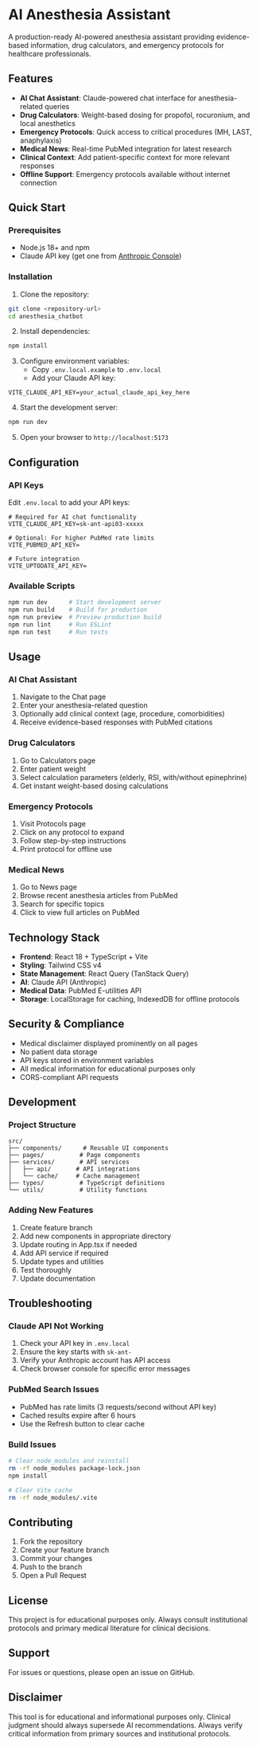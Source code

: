 # AI Anesthesia Assistant

A production-ready AI-powered anesthesia assistant providing evidence-based information, drug calculators, and emergency protocols for healthcare professionals.

## Features

- **AI Chat Assistant**: Claude-powered chat interface for anesthesia-related queries
- **Drug Calculators**: Weight-based dosing for propofol, rocuronium, and local anesthetics
- **Emergency Protocols**: Quick access to critical procedures (MH, LAST, anaphylaxis)
- **Medical News**: Real-time PubMed integration for latest research
- **Clinical Context**: Add patient-specific context for more relevant responses
- **Offline Support**: Emergency protocols available without internet connection

## Quick Start

### Prerequisites

- Node.js 18+ and npm
- Claude API key (get one from [Anthropic Console](https://console.anthropic.com/))

### Installation

1. Clone the repository:
```bash
git clone <repository-url>
cd anesthesia_chatbot
```

2. Install dependencies:
```bash
npm install
```

3. Configure environment variables:
   - Copy `.env.local.example` to `.env.local`
   - Add your Claude API key:
```env
VITE_CLAUDE_API_KEY=your_actual_claude_api_key_here
```

4. Start the development server:
```bash
npm run dev
```

5. Open your browser to `http://localhost:5173`

## Configuration

### API Keys

Edit `.env.local` to add your API keys:

```env
# Required for AI chat functionality
VITE_CLAUDE_API_KEY=sk-ant-api03-xxxxx

# Optional: For higher PubMed rate limits
VITE_PUBMED_API_KEY=

# Future integration
VITE_UPTODATE_API_KEY=
```

### Available Scripts

```bash
npm run dev      # Start development server
npm run build    # Build for production
npm run preview  # Preview production build
npm run lint     # Run ESLint
npm run test     # Run tests
```

## Usage

### AI Chat Assistant

1. Navigate to the Chat page
2. Enter your anesthesia-related question
3. Optionally add clinical context (age, procedure, comorbidities)
4. Receive evidence-based responses with PubMed citations

### Drug Calculators

1. Go to Calculators page
2. Enter patient weight
3. Select calculation parameters (elderly, RSI, with/without epinephrine)
4. Get instant weight-based dosing calculations

### Emergency Protocols

1. Visit Protocols page
2. Click on any protocol to expand
3. Follow step-by-step instructions
4. Print protocol for offline use

### Medical News

1. Go to News page
2. Browse recent anesthesia articles from PubMed
3. Search for specific topics
4. Click to view full articles on PubMed

## Technology Stack

- **Frontend**: React 18 + TypeScript + Vite
- **Styling**: Tailwind CSS v4
- **State Management**: React Query (TanStack Query)
- **AI**: Claude API (Anthropic)
- **Medical Data**: PubMed E-utilities API
- **Storage**: LocalStorage for caching, IndexedDB for offline protocols

## Security & Compliance

- Medical disclaimer displayed prominently on all pages
- No patient data storage
- API keys stored in environment variables
- All medical information for educational purposes only
- CORS-compliant API requests

## Development

### Project Structure

```
src/
├── components/      # Reusable UI components
├── pages/          # Page components
├── services/       # API services
│   ├── api/       # API integrations
│   └── cache/     # Cache management
├── types/          # TypeScript definitions
└── utils/          # Utility functions
```

### Adding New Features

1. Create feature branch
2. Add new components in appropriate directory
3. Update routing in App.tsx if needed
4. Add API service if required
5. Update types and utilities
6. Test thoroughly
7. Update documentation

## Troubleshooting

### Claude API Not Working

1. Check your API key in `.env.local`
2. Ensure the key starts with `sk-ant-`
3. Verify your Anthropic account has API access
4. Check browser console for specific error messages

### PubMed Search Issues

- PubMed has rate limits (3 requests/second without API key)
- Cached results expire after 6 hours
- Use the Refresh button to clear cache

### Build Issues

```bash
# Clear node_modules and reinstall
rm -rf node_modules package-lock.json
npm install

# Clear Vite cache
rm -rf node_modules/.vite
```

## Contributing

1. Fork the repository
2. Create your feature branch
3. Commit your changes
4. Push to the branch
5. Open a Pull Request

## License

This project is for educational purposes only. Always consult institutional protocols and primary medical literature for clinical decisions.

## Support

For issues or questions, please open an issue on GitHub.

## Disclaimer

This tool is for educational and informational purposes only. Clinical judgment should always supersede AI recommendations. Always verify critical information from primary sources and institutional protocols.